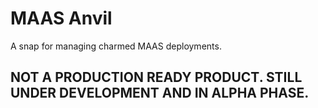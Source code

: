 # MAAS Anvil

A snap for managing charmed MAAS deployments.

## NOT A PRODUCTION READY PRODUCT. STILL UNDER DEVELOPMENT AND IN ALPHA PHASE.
